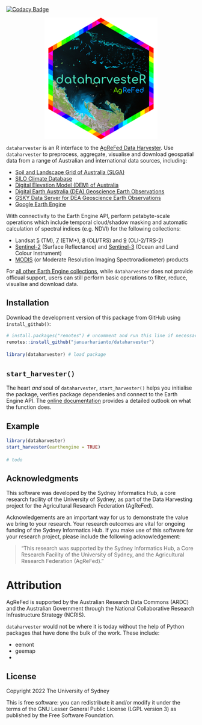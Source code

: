 
<!-- README.md is generated from README.Rmd. Please edit that file -->
<!-- badges: start -->

[![Codacy
Badge](https://app.codacy.com/project/badge/Grade/e715df42acef461bac6f4e0d6ba8181b)](https://www.codacy.com?utm_source=github.com&utm_medium=referral&utm_content=januarharianto/dataharvestR&utm_campaign=Badge_Grade)
<!-- badges: end -->

<img src="man/figures/logo_r.png" width="300" style="display: block; margin: auto;" />

`dataharvester` is an R interface to the [AgReFed Data Harvester](). Use
`dataharvester` to preprocess, aggregate, visualise and download
geospatial data from a range of Australian and international data
sources, including:

-   [Soil and Landscape Grid of Australia (SLGA)]()
-   [SILO Climate Database]()
-   [Digital Elevation Model (DEM) of Australia]()
-   [Digital Earth Australia (DEA) Geoscience Earth Observations]()
-   [GSKY Data Server for DEA Geoscience Earth Observations]()
-   [Google Earth Engine]()

With connectivity to the Earth Engine API, perform petabyte-scale
operations which include temporal cloud/shadow masking and automatic
calculation of spectral indices (e.g. NDVI) for the following
collections:

-   Landsat [5]() (TM), [7]() (ETM+), [8]() (OLI/TRS) and [9]()
    (OLI-2/TRS-2)
-   [Sentinel-2]() (Surface Reflectance) and [Sentinel-3]() (Ocean and
    Land Colour Instrument)
-   [MODIS](https://developers.google.com/earth-engine/datasets/catalog/modis)
    (or Moderate Resolution Imaging Spectroradiometer) products

For [all other Earth Engine
collections](https://developers.google.com/earth-engine/datasets/),
while `dataharvester` does not provide officual support, users can still
perform basic operations to filter, reduce, visualise and download data.

## Installation

Download the development version of this package from GitHub using
`install_github()`:

``` r
# install.packages("remotes") # uncomment and run this line if necessary
remotes::install_github("januarharianto/dataharvester")

library(dataharvester) # load package
```

## `start_harvester()`

The heart *and* soul of `dataharvester`, `start_harvester()` helps you
initialise the package, verifies package dependenies and connect to the
Earth Engine API. The [online documentation]() provides a detailed
outlook on what the function does.

## Example

``` r
library(dataharvester)
start_harvester(earthengine = TRUE)

# todo
```

## Acknowledgments

This software was developed by the Sydney Informatics Hub, a core
research facility of the University of Sydney, as part of the Data
Harvesting project for the Agricultural Research Federation (AgReFed).

Acknowledgements are an important way for us to demonstrate the value we
bring to your research. Your research outcomes are vital for ongoing
funding of the Sydney Informatics Hub. If you make use of this software
for your research project, please include the following acknowledgement:

> “This research was supported by the Sydney Informatics Hub, a Core
> Research Facility of the University of Sydney, and the Agricultural
> Research Federation (AgReFed).”

# Attribution

AgReFed is supported by the Australian Research Data Commons (ARDC) and
the Australian Government through the National Collaborative Research
Infrastructure Strategy (NCRIS).

`dataharvester` would not be where it is today without the help of
Python packages that have done the bulk of the work. These include:

-   eemont
-   geemap
-   

## License

Copyright 2022 The University of Sydney

This is free software: you can redistribute it and/or modify it under
the terms of the GNU Lesser General Public License (LGPL version 3) as
published by the Free Software Foundation.
